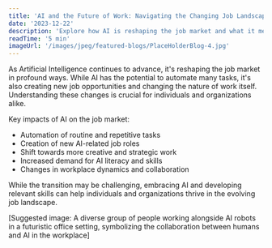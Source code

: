 ```yaml
---
title: 'AI and the Future of Work: Navigating the Changing Job Landscape'
date: '2023-12-22'
description: 'Explore how AI is reshaping the job market and what it means for the future of work.'
readTime: '5 min'
imageUrl: '/images/jpeg/featured-blogs/PlaceHolderBlog-4.jpg'
---
```


As Artificial Intelligence continues to advance, it's reshaping the job market in profound ways. While AI has the potential to automate many tasks, it's also creating new job opportunities and changing the nature of work itself. Understanding these changes is crucial for individuals and organizations alike.

Key impacts of AI on the job market:

- Automation of routine and repetitive tasks
- Creation of new AI-related job roles
- Shift towards more creative and strategic work
- Increased demand for AI literacy and skills
- Changes in workplace dynamics and collaboration

While the transition may be challenging, embracing AI and developing relevant skills can help individuals and organizations thrive in the evolving job landscape.

[Suggested image: A diverse group of people working alongside AI robots in a futuristic office setting, symbolizing the collaboration between humans and AI in the workplace]
